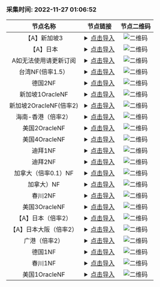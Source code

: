 ### 采集时间: 2022-11-27 01:06:52 
| 节点名称 | 节点链接 | 节点二维码 |
| :---: | :---: | :---: |
| 【A】新加坡3 | <details><summary><a href="vmess://eyJob3N0IjoiIiwicGF0aCI6IiIsInRscyI6IiIsInZlcmlmeV9jZXJ0Ijp0cnVlLCJhZGQiOiJ1czEuc3VyZmh1Yi5uZXQiLCJwb3J0IjozNzUyMCwiYWlkIjoxLCJuZXQiOiJ0Y3AiLCJoZWFkZXJUeXBlIjoibm9uZSIsInNlcnZpY2VuYW1lIjoiIiwiZW5hYmxlX3h0bHMiOiIiLCJmbG93IjoieHRscy1ycHJ4LWRpcmVjdCIsInZ0eXBlIjoidm1lc3M6Ly8iLCJzbmkiOiIiLCJ2IjoiMiIsInR5cGUiOiJ2bWVzcyIsInBzIjoi576O5Zu9IDF8T3JhY2xlIHxORiIsInJlbWFyayI6Iue+juWbvSAxfE9yYWNsZSB8TkYiLCJpZCI6ImZmZTI0NzU5LWZkNDEtMzM0Yy05MmE0LTg5ZmNjNDdlZjQ5MyIsImNsYXNzIjoyfQ==" title="【A】新加坡3">点击导入</a></summary>vmess://eyJob3N0IjoiIiwicGF0aCI6IiIsInRscyI6IiIsInZlcmlmeV9jZXJ0Ijp0cnVlLCJhZGQiOiJ1czEuc3VyZmh1Yi5uZXQiLCJwb3J0IjozNzUyMCwiYWlkIjoxLCJuZXQiOiJ0Y3AiLCJoZWFkZXJUeXBlIjoibm9uZSIsInNlcnZpY2VuYW1lIjoiIiwiZW5hYmxlX3h0bHMiOiIiLCJmbG93IjoieHRscy1ycHJ4LWRpcmVjdCIsInZ0eXBlIjoidm1lc3M6Ly8iLCJzbmkiOiIiLCJ2IjoiMiIsInR5cGUiOiJ2bWVzcyIsInBzIjoi576O5Zu9IDF8T3JhY2xlIHxORiIsInJlbWFyayI6Iue+juWbvSAxfE9yYWNsZSB8TkYiLCJpZCI6ImZmZTI0NzU5LWZkNDEtMzM0Yy05MmE0LTg5ZmNjNDdlZjQ5MyIsImNsYXNzIjoyfQ==</details> | ![二维码](https://raw.iqiq.io/h7ml/okjiasu_action/main/package/okjiasu/free/2022-11-27/2022-11-27-01-06-05.png) |
| 【A】日本 | <details><summary><a href="vmess://eyJob3N0IjoiIiwicGF0aCI6IiIsInRscyI6IiIsInZlcmlmeV9jZXJ0Ijp0cnVlLCJhZGQiOiJ1czEuc3VyZmh1Yi5uZXQiLCJwb3J0IjozNzUyMCwiYWlkIjoxLCJuZXQiOiJ0Y3AiLCJoZWFkZXJUeXBlIjoibm9uZSIsInNlcnZpY2VuYW1lIjoiIiwiZW5hYmxlX3h0bHMiOiIiLCJmbG93IjoieHRscy1ycHJ4LWRpcmVjdCIsInZ0eXBlIjoidm1lc3M6Ly8iLCJzbmkiOiIiLCJ2IjoiMiIsInR5cGUiOiJ2bWVzcyIsInBzIjoi576O5Zu9IDF8T3JhY2xlIHxORiIsInJlbWFyayI6Iue+juWbvSAxfE9yYWNsZSB8TkYiLCJpZCI6ImZmZTI0NzU5LWZkNDEtMzM0Yy05MmE0LTg5ZmNjNDdlZjQ5MyIsImNsYXNzIjoyfQ==" title="【A】日本">点击导入</a></summary>vmess://eyJob3N0IjoiIiwicGF0aCI6IiIsInRscyI6IiIsInZlcmlmeV9jZXJ0Ijp0cnVlLCJhZGQiOiJ1czEuc3VyZmh1Yi5uZXQiLCJwb3J0IjozNzUyMCwiYWlkIjoxLCJuZXQiOiJ0Y3AiLCJoZWFkZXJUeXBlIjoibm9uZSIsInNlcnZpY2VuYW1lIjoiIiwiZW5hYmxlX3h0bHMiOiIiLCJmbG93IjoieHRscy1ycHJ4LWRpcmVjdCIsInZ0eXBlIjoidm1lc3M6Ly8iLCJzbmkiOiIiLCJ2IjoiMiIsInR5cGUiOiJ2bWVzcyIsInBzIjoi576O5Zu9IDF8T3JhY2xlIHxORiIsInJlbWFyayI6Iue+juWbvSAxfE9yYWNsZSB8TkYiLCJpZCI6ImZmZTI0NzU5LWZkNDEtMzM0Yy05MmE0LTg5ZmNjNDdlZjQ5MyIsImNsYXNzIjoyfQ==</details> | ![二维码](https://raw.iqiq.io/h7ml/okjiasu_action/main/package/okjiasu/free/2022-11-27/2022-11-27-01-06-06.png) |
| A如无法使用请更新订阅 | <details><summary><a href="vmess://eyJob3N0IjoiIiwicGF0aCI6IiIsInRscyI6IiIsInZlcmlmeV9jZXJ0Ijp0cnVlLCJhZGQiOiJ1czEuc3VyZmh1Yi5uZXQiLCJwb3J0IjozNzUyMCwiYWlkIjoxLCJuZXQiOiJ0Y3AiLCJoZWFkZXJUeXBlIjoibm9uZSIsInNlcnZpY2VuYW1lIjoiIiwiZW5hYmxlX3h0bHMiOiIiLCJmbG93IjoieHRscy1ycHJ4LWRpcmVjdCIsInZ0eXBlIjoidm1lc3M6Ly8iLCJzbmkiOiIiLCJ2IjoiMiIsInR5cGUiOiJ2bWVzcyIsInBzIjoi576O5Zu9IDF8T3JhY2xlIHxORiIsInJlbWFyayI6Iue+juWbvSAxfE9yYWNsZSB8TkYiLCJpZCI6ImZmZTI0NzU5LWZkNDEtMzM0Yy05MmE0LTg5ZmNjNDdlZjQ5MyIsImNsYXNzIjoyfQ==" title="A如无法使用请更新订阅">点击导入</a></summary>vmess://eyJob3N0IjoiIiwicGF0aCI6IiIsInRscyI6IiIsInZlcmlmeV9jZXJ0Ijp0cnVlLCJhZGQiOiJ1czEuc3VyZmh1Yi5uZXQiLCJwb3J0IjozNzUyMCwiYWlkIjoxLCJuZXQiOiJ0Y3AiLCJoZWFkZXJUeXBlIjoibm9uZSIsInNlcnZpY2VuYW1lIjoiIiwiZW5hYmxlX3h0bHMiOiIiLCJmbG93IjoieHRscy1ycHJ4LWRpcmVjdCIsInZ0eXBlIjoidm1lc3M6Ly8iLCJzbmkiOiIiLCJ2IjoiMiIsInR5cGUiOiJ2bWVzcyIsInBzIjoi576O5Zu9IDF8T3JhY2xlIHxORiIsInJlbWFyayI6Iue+juWbvSAxfE9yYWNsZSB8TkYiLCJpZCI6ImZmZTI0NzU5LWZkNDEtMzM0Yy05MmE0LTg5ZmNjNDdlZjQ5MyIsImNsYXNzIjoyfQ==</details> | ![二维码](https://raw.iqiq.io/h7ml/okjiasu_action/main/package/okjiasu/free/2022-11-27/2022-11-27-01-06-07.png) |
| 台湾NF(倍率1.5） | <details><summary><a href="vmess://eyJob3N0IjoiIiwicGF0aCI6IiIsInRscyI6IiIsInZlcmlmeV9jZXJ0Ijp0cnVlLCJhZGQiOiJ1czEuc3VyZmh1Yi5uZXQiLCJwb3J0IjozNzUyMCwiYWlkIjoxLCJuZXQiOiJ0Y3AiLCJoZWFkZXJUeXBlIjoibm9uZSIsInNlcnZpY2VuYW1lIjoiIiwiZW5hYmxlX3h0bHMiOiIiLCJmbG93IjoieHRscy1ycHJ4LWRpcmVjdCIsInZ0eXBlIjoidm1lc3M6Ly8iLCJzbmkiOiIiLCJ2IjoiMiIsInR5cGUiOiJ2bWVzcyIsInBzIjoi576O5Zu9IDF8T3JhY2xlIHxORiIsInJlbWFyayI6Iue+juWbvSAxfE9yYWNsZSB8TkYiLCJpZCI6ImZmZTI0NzU5LWZkNDEtMzM0Yy05MmE0LTg5ZmNjNDdlZjQ5MyIsImNsYXNzIjoyfQ==" title="台湾NF(倍率1.5）">点击导入</a></summary>vmess://eyJob3N0IjoiIiwicGF0aCI6IiIsInRscyI6IiIsInZlcmlmeV9jZXJ0Ijp0cnVlLCJhZGQiOiJ1czEuc3VyZmh1Yi5uZXQiLCJwb3J0IjozNzUyMCwiYWlkIjoxLCJuZXQiOiJ0Y3AiLCJoZWFkZXJUeXBlIjoibm9uZSIsInNlcnZpY2VuYW1lIjoiIiwiZW5hYmxlX3h0bHMiOiIiLCJmbG93IjoieHRscy1ycHJ4LWRpcmVjdCIsInZ0eXBlIjoidm1lc3M6Ly8iLCJzbmkiOiIiLCJ2IjoiMiIsInR5cGUiOiJ2bWVzcyIsInBzIjoi576O5Zu9IDF8T3JhY2xlIHxORiIsInJlbWFyayI6Iue+juWbvSAxfE9yYWNsZSB8TkYiLCJpZCI6ImZmZTI0NzU5LWZkNDEtMzM0Yy05MmE0LTg5ZmNjNDdlZjQ5MyIsImNsYXNzIjoyfQ==</details> | ![二维码](https://raw.iqiq.io/h7ml/okjiasu_action/main/package/okjiasu/free/2022-11-27/2022-11-27-01-06-09.png) |
| 德国2NF | <details><summary><a href="vmess://eyJob3N0IjoiIiwicGF0aCI6IiIsInRscyI6IiIsInZlcmlmeV9jZXJ0Ijp0cnVlLCJhZGQiOiJ1czEuc3VyZmh1Yi5uZXQiLCJwb3J0IjozNzUyMCwiYWlkIjoxLCJuZXQiOiJ0Y3AiLCJoZWFkZXJUeXBlIjoibm9uZSIsInNlcnZpY2VuYW1lIjoiIiwiZW5hYmxlX3h0bHMiOiIiLCJmbG93IjoieHRscy1ycHJ4LWRpcmVjdCIsInZ0eXBlIjoidm1lc3M6Ly8iLCJzbmkiOiIiLCJ2IjoiMiIsInR5cGUiOiJ2bWVzcyIsInBzIjoi576O5Zu9IDF8T3JhY2xlIHxORiIsInJlbWFyayI6Iue+juWbvSAxfE9yYWNsZSB8TkYiLCJpZCI6ImZmZTI0NzU5LWZkNDEtMzM0Yy05MmE0LTg5ZmNjNDdlZjQ5MyIsImNsYXNzIjoyfQ==" title="德国2NF">点击导入</a></summary>vmess://eyJob3N0IjoiIiwicGF0aCI6IiIsInRscyI6IiIsInZlcmlmeV9jZXJ0Ijp0cnVlLCJhZGQiOiJ1czEuc3VyZmh1Yi5uZXQiLCJwb3J0IjozNzUyMCwiYWlkIjoxLCJuZXQiOiJ0Y3AiLCJoZWFkZXJUeXBlIjoibm9uZSIsInNlcnZpY2VuYW1lIjoiIiwiZW5hYmxlX3h0bHMiOiIiLCJmbG93IjoieHRscy1ycHJ4LWRpcmVjdCIsInZ0eXBlIjoidm1lc3M6Ly8iLCJzbmkiOiIiLCJ2IjoiMiIsInR5cGUiOiJ2bWVzcyIsInBzIjoi576O5Zu9IDF8T3JhY2xlIHxORiIsInJlbWFyayI6Iue+juWbvSAxfE9yYWNsZSB8TkYiLCJpZCI6ImZmZTI0NzU5LWZkNDEtMzM0Yy05MmE0LTg5ZmNjNDdlZjQ5MyIsImNsYXNzIjoyfQ==</details> | ![二维码](https://raw.iqiq.io/h7ml/okjiasu_action/main/package/okjiasu/free/2022-11-27/2022-11-27-01-06-10.png) |
| 新加坡1OracleNF | <details><summary><a href="vmess://eyJob3N0IjoiIiwicGF0aCI6IiIsInRscyI6IiIsInZlcmlmeV9jZXJ0Ijp0cnVlLCJhZGQiOiJ1czEuc3VyZmh1Yi5uZXQiLCJwb3J0IjozNzUyMCwiYWlkIjoxLCJuZXQiOiJ0Y3AiLCJoZWFkZXJUeXBlIjoibm9uZSIsInNlcnZpY2VuYW1lIjoiIiwiZW5hYmxlX3h0bHMiOiIiLCJmbG93IjoieHRscy1ycHJ4LWRpcmVjdCIsInZ0eXBlIjoidm1lc3M6Ly8iLCJzbmkiOiIiLCJ2IjoiMiIsInR5cGUiOiJ2bWVzcyIsInBzIjoi576O5Zu9IDF8T3JhY2xlIHxORiIsInJlbWFyayI6Iue+juWbvSAxfE9yYWNsZSB8TkYiLCJpZCI6ImZmZTI0NzU5LWZkNDEtMzM0Yy05MmE0LTg5ZmNjNDdlZjQ5MyIsImNsYXNzIjoyfQ==" title="新加坡1OracleNF">点击导入</a></summary>vmess://eyJob3N0IjoiIiwicGF0aCI6IiIsInRscyI6IiIsInZlcmlmeV9jZXJ0Ijp0cnVlLCJhZGQiOiJ1czEuc3VyZmh1Yi5uZXQiLCJwb3J0IjozNzUyMCwiYWlkIjoxLCJuZXQiOiJ0Y3AiLCJoZWFkZXJUeXBlIjoibm9uZSIsInNlcnZpY2VuYW1lIjoiIiwiZW5hYmxlX3h0bHMiOiIiLCJmbG93IjoieHRscy1ycHJ4LWRpcmVjdCIsInZ0eXBlIjoidm1lc3M6Ly8iLCJzbmkiOiIiLCJ2IjoiMiIsInR5cGUiOiJ2bWVzcyIsInBzIjoi576O5Zu9IDF8T3JhY2xlIHxORiIsInJlbWFyayI6Iue+juWbvSAxfE9yYWNsZSB8TkYiLCJpZCI6ImZmZTI0NzU5LWZkNDEtMzM0Yy05MmE0LTg5ZmNjNDdlZjQ5MyIsImNsYXNzIjoyfQ==</details> | ![二维码](https://raw.iqiq.io/h7ml/okjiasu_action/main/package/okjiasu/free/2022-11-27/2022-11-27-01-06-11.png) |
| 新加坡2OracleNF(倍率2) | <details><summary><a href="vmess://eyJob3N0IjoiIiwicGF0aCI6IiIsInRscyI6IiIsInZlcmlmeV9jZXJ0Ijp0cnVlLCJhZGQiOiJ1czEuc3VyZmh1Yi5uZXQiLCJwb3J0IjozNzUyMCwiYWlkIjoxLCJuZXQiOiJ0Y3AiLCJoZWFkZXJUeXBlIjoibm9uZSIsInNlcnZpY2VuYW1lIjoiIiwiZW5hYmxlX3h0bHMiOiIiLCJmbG93IjoieHRscy1ycHJ4LWRpcmVjdCIsInZ0eXBlIjoidm1lc3M6Ly8iLCJzbmkiOiIiLCJ2IjoiMiIsInR5cGUiOiJ2bWVzcyIsInBzIjoi576O5Zu9IDF8T3JhY2xlIHxORiIsInJlbWFyayI6Iue+juWbvSAxfE9yYWNsZSB8TkYiLCJpZCI6ImZmZTI0NzU5LWZkNDEtMzM0Yy05MmE0LTg5ZmNjNDdlZjQ5MyIsImNsYXNzIjoyfQ==" title="新加坡2OracleNF(倍率2)">点击导入</a></summary>vmess://eyJob3N0IjoiIiwicGF0aCI6IiIsInRscyI6IiIsInZlcmlmeV9jZXJ0Ijp0cnVlLCJhZGQiOiJ1czEuc3VyZmh1Yi5uZXQiLCJwb3J0IjozNzUyMCwiYWlkIjoxLCJuZXQiOiJ0Y3AiLCJoZWFkZXJUeXBlIjoibm9uZSIsInNlcnZpY2VuYW1lIjoiIiwiZW5hYmxlX3h0bHMiOiIiLCJmbG93IjoieHRscy1ycHJ4LWRpcmVjdCIsInZ0eXBlIjoidm1lc3M6Ly8iLCJzbmkiOiIiLCJ2IjoiMiIsInR5cGUiOiJ2bWVzcyIsInBzIjoi576O5Zu9IDF8T3JhY2xlIHxORiIsInJlbWFyayI6Iue+juWbvSAxfE9yYWNsZSB8TkYiLCJpZCI6ImZmZTI0NzU5LWZkNDEtMzM0Yy05MmE0LTg5ZmNjNDdlZjQ5MyIsImNsYXNzIjoyfQ==</details> | ![二维码](https://raw.iqiq.io/h7ml/okjiasu_action/main/package/okjiasu/free/2022-11-27/2022-11-27-01-06-12.png) |
| 海南-香港（倍率2） | <details><summary><a href="vmess://eyJob3N0IjoiIiwicGF0aCI6IiIsInRscyI6IiIsInZlcmlmeV9jZXJ0Ijp0cnVlLCJhZGQiOiJ1czEuc3VyZmh1Yi5uZXQiLCJwb3J0IjozNzUyMCwiYWlkIjoxLCJuZXQiOiJ0Y3AiLCJoZWFkZXJUeXBlIjoibm9uZSIsInNlcnZpY2VuYW1lIjoiIiwiZW5hYmxlX3h0bHMiOiIiLCJmbG93IjoieHRscy1ycHJ4LWRpcmVjdCIsInZ0eXBlIjoidm1lc3M6Ly8iLCJzbmkiOiIiLCJ2IjoiMiIsInR5cGUiOiJ2bWVzcyIsInBzIjoi576O5Zu9IDF8T3JhY2xlIHxORiIsInJlbWFyayI6Iue+juWbvSAxfE9yYWNsZSB8TkYiLCJpZCI6ImZmZTI0NzU5LWZkNDEtMzM0Yy05MmE0LTg5ZmNjNDdlZjQ5MyIsImNsYXNzIjoyfQ==" title="海南-香港（倍率2）">点击导入</a></summary>vmess://eyJob3N0IjoiIiwicGF0aCI6IiIsInRscyI6IiIsInZlcmlmeV9jZXJ0Ijp0cnVlLCJhZGQiOiJ1czEuc3VyZmh1Yi5uZXQiLCJwb3J0IjozNzUyMCwiYWlkIjoxLCJuZXQiOiJ0Y3AiLCJoZWFkZXJUeXBlIjoibm9uZSIsInNlcnZpY2VuYW1lIjoiIiwiZW5hYmxlX3h0bHMiOiIiLCJmbG93IjoieHRscy1ycHJ4LWRpcmVjdCIsInZ0eXBlIjoidm1lc3M6Ly8iLCJzbmkiOiIiLCJ2IjoiMiIsInR5cGUiOiJ2bWVzcyIsInBzIjoi576O5Zu9IDF8T3JhY2xlIHxORiIsInJlbWFyayI6Iue+juWbvSAxfE9yYWNsZSB8TkYiLCJpZCI6ImZmZTI0NzU5LWZkNDEtMzM0Yy05MmE0LTg5ZmNjNDdlZjQ5MyIsImNsYXNzIjoyfQ==</details> | ![二维码](https://raw.iqiq.io/h7ml/okjiasu_action/main/package/okjiasu/free/2022-11-27/2022-11-27-01-06-13.png) |
| 美国2OracleNF | <details><summary><a href="vmess://eyJob3N0IjoiIiwicGF0aCI6IiIsInRscyI6IiIsInZlcmlmeV9jZXJ0Ijp0cnVlLCJhZGQiOiJ1czEuc3VyZmh1Yi5uZXQiLCJwb3J0IjozNzUyMCwiYWlkIjoxLCJuZXQiOiJ0Y3AiLCJoZWFkZXJUeXBlIjoibm9uZSIsInNlcnZpY2VuYW1lIjoiIiwiZW5hYmxlX3h0bHMiOiIiLCJmbG93IjoieHRscy1ycHJ4LWRpcmVjdCIsInZ0eXBlIjoidm1lc3M6Ly8iLCJzbmkiOiIiLCJ2IjoiMiIsInR5cGUiOiJ2bWVzcyIsInBzIjoi576O5Zu9IDF8T3JhY2xlIHxORiIsInJlbWFyayI6Iue+juWbvSAxfE9yYWNsZSB8TkYiLCJpZCI6ImZmZTI0NzU5LWZkNDEtMzM0Yy05MmE0LTg5ZmNjNDdlZjQ5MyIsImNsYXNzIjoyfQ==" title="美国2OracleNF">点击导入</a></summary>vmess://eyJob3N0IjoiIiwicGF0aCI6IiIsInRscyI6IiIsInZlcmlmeV9jZXJ0Ijp0cnVlLCJhZGQiOiJ1czEuc3VyZmh1Yi5uZXQiLCJwb3J0IjozNzUyMCwiYWlkIjoxLCJuZXQiOiJ0Y3AiLCJoZWFkZXJUeXBlIjoibm9uZSIsInNlcnZpY2VuYW1lIjoiIiwiZW5hYmxlX3h0bHMiOiIiLCJmbG93IjoieHRscy1ycHJ4LWRpcmVjdCIsInZ0eXBlIjoidm1lc3M6Ly8iLCJzbmkiOiIiLCJ2IjoiMiIsInR5cGUiOiJ2bWVzcyIsInBzIjoi576O5Zu9IDF8T3JhY2xlIHxORiIsInJlbWFyayI6Iue+juWbvSAxfE9yYWNsZSB8TkYiLCJpZCI6ImZmZTI0NzU5LWZkNDEtMzM0Yy05MmE0LTg5ZmNjNDdlZjQ5MyIsImNsYXNzIjoyfQ==</details> | ![二维码](https://raw.iqiq.io/h7ml/okjiasu_action/main/package/okjiasu/free/2022-11-27/2022-11-27-01-06-15.png) |
| 美国4OracleNF | <details><summary><a href="vmess://eyJob3N0IjoiIiwicGF0aCI6IiIsInRscyI6IiIsInZlcmlmeV9jZXJ0Ijp0cnVlLCJhZGQiOiJ1czEuc3VyZmh1Yi5uZXQiLCJwb3J0IjozNzUyMCwiYWlkIjoxLCJuZXQiOiJ0Y3AiLCJoZWFkZXJUeXBlIjoibm9uZSIsInNlcnZpY2VuYW1lIjoiIiwiZW5hYmxlX3h0bHMiOiIiLCJmbG93IjoieHRscy1ycHJ4LWRpcmVjdCIsInZ0eXBlIjoidm1lc3M6Ly8iLCJzbmkiOiIiLCJ2IjoiMiIsInR5cGUiOiJ2bWVzcyIsInBzIjoi576O5Zu9IDF8T3JhY2xlIHxORiIsInJlbWFyayI6Iue+juWbvSAxfE9yYWNsZSB8TkYiLCJpZCI6ImZmZTI0NzU5LWZkNDEtMzM0Yy05MmE0LTg5ZmNjNDdlZjQ5MyIsImNsYXNzIjoyfQ==" title="美国4OracleNF">点击导入</a></summary>vmess://eyJob3N0IjoiIiwicGF0aCI6IiIsInRscyI6IiIsInZlcmlmeV9jZXJ0Ijp0cnVlLCJhZGQiOiJ1czEuc3VyZmh1Yi5uZXQiLCJwb3J0IjozNzUyMCwiYWlkIjoxLCJuZXQiOiJ0Y3AiLCJoZWFkZXJUeXBlIjoibm9uZSIsInNlcnZpY2VuYW1lIjoiIiwiZW5hYmxlX3h0bHMiOiIiLCJmbG93IjoieHRscy1ycHJ4LWRpcmVjdCIsInZ0eXBlIjoidm1lc3M6Ly8iLCJzbmkiOiIiLCJ2IjoiMiIsInR5cGUiOiJ2bWVzcyIsInBzIjoi576O5Zu9IDF8T3JhY2xlIHxORiIsInJlbWFyayI6Iue+juWbvSAxfE9yYWNsZSB8TkYiLCJpZCI6ImZmZTI0NzU5LWZkNDEtMzM0Yy05MmE0LTg5ZmNjNDdlZjQ5MyIsImNsYXNzIjoyfQ==</details> | ![二维码](https://raw.iqiq.io/h7ml/okjiasu_action/main/package/okjiasu/free/2022-11-27/2022-11-27-01-06-16.png) |
| 迪拜1NF | <details><summary><a href="vmess://eyJob3N0IjoiIiwicGF0aCI6IiIsInRscyI6IiIsInZlcmlmeV9jZXJ0Ijp0cnVlLCJhZGQiOiJ1czEuc3VyZmh1Yi5uZXQiLCJwb3J0IjozNzUyMCwiYWlkIjoxLCJuZXQiOiJ0Y3AiLCJoZWFkZXJUeXBlIjoibm9uZSIsInNlcnZpY2VuYW1lIjoiIiwiZW5hYmxlX3h0bHMiOiIiLCJmbG93IjoieHRscy1ycHJ4LWRpcmVjdCIsInZ0eXBlIjoidm1lc3M6Ly8iLCJzbmkiOiIiLCJ2IjoiMiIsInR5cGUiOiJ2bWVzcyIsInBzIjoi576O5Zu9IDF8T3JhY2xlIHxORiIsInJlbWFyayI6Iue+juWbvSAxfE9yYWNsZSB8TkYiLCJpZCI6ImZmZTI0NzU5LWZkNDEtMzM0Yy05MmE0LTg5ZmNjNDdlZjQ5MyIsImNsYXNzIjoyfQ==" title="迪拜1NF">点击导入</a></summary>vmess://eyJob3N0IjoiIiwicGF0aCI6IiIsInRscyI6IiIsInZlcmlmeV9jZXJ0Ijp0cnVlLCJhZGQiOiJ1czEuc3VyZmh1Yi5uZXQiLCJwb3J0IjozNzUyMCwiYWlkIjoxLCJuZXQiOiJ0Y3AiLCJoZWFkZXJUeXBlIjoibm9uZSIsInNlcnZpY2VuYW1lIjoiIiwiZW5hYmxlX3h0bHMiOiIiLCJmbG93IjoieHRscy1ycHJ4LWRpcmVjdCIsInZ0eXBlIjoidm1lc3M6Ly8iLCJzbmkiOiIiLCJ2IjoiMiIsInR5cGUiOiJ2bWVzcyIsInBzIjoi576O5Zu9IDF8T3JhY2xlIHxORiIsInJlbWFyayI6Iue+juWbvSAxfE9yYWNsZSB8TkYiLCJpZCI6ImZmZTI0NzU5LWZkNDEtMzM0Yy05MmE0LTg5ZmNjNDdlZjQ5MyIsImNsYXNzIjoyfQ==</details> | ![二维码](https://raw.iqiq.io/h7ml/okjiasu_action/main/package/okjiasu/free/2022-11-27/2022-11-27-01-06-17.png) |
| 迪拜2NF | <details><summary><a href="vmess://eyJob3N0IjoiIiwicGF0aCI6IiIsInRscyI6IiIsInZlcmlmeV9jZXJ0Ijp0cnVlLCJhZGQiOiJ1czEuc3VyZmh1Yi5uZXQiLCJwb3J0IjozNzUyMCwiYWlkIjoxLCJuZXQiOiJ0Y3AiLCJoZWFkZXJUeXBlIjoibm9uZSIsInNlcnZpY2VuYW1lIjoiIiwiZW5hYmxlX3h0bHMiOiIiLCJmbG93IjoieHRscy1ycHJ4LWRpcmVjdCIsInZ0eXBlIjoidm1lc3M6Ly8iLCJzbmkiOiIiLCJ2IjoiMiIsInR5cGUiOiJ2bWVzcyIsInBzIjoi576O5Zu9IDF8T3JhY2xlIHxORiIsInJlbWFyayI6Iue+juWbvSAxfE9yYWNsZSB8TkYiLCJpZCI6ImZmZTI0NzU5LWZkNDEtMzM0Yy05MmE0LTg5ZmNjNDdlZjQ5MyIsImNsYXNzIjoyfQ==" title="迪拜2NF">点击导入</a></summary>vmess://eyJob3N0IjoiIiwicGF0aCI6IiIsInRscyI6IiIsInZlcmlmeV9jZXJ0Ijp0cnVlLCJhZGQiOiJ1czEuc3VyZmh1Yi5uZXQiLCJwb3J0IjozNzUyMCwiYWlkIjoxLCJuZXQiOiJ0Y3AiLCJoZWFkZXJUeXBlIjoibm9uZSIsInNlcnZpY2VuYW1lIjoiIiwiZW5hYmxlX3h0bHMiOiIiLCJmbG93IjoieHRscy1ycHJ4LWRpcmVjdCIsInZ0eXBlIjoidm1lc3M6Ly8iLCJzbmkiOiIiLCJ2IjoiMiIsInR5cGUiOiJ2bWVzcyIsInBzIjoi576O5Zu9IDF8T3JhY2xlIHxORiIsInJlbWFyayI6Iue+juWbvSAxfE9yYWNsZSB8TkYiLCJpZCI6ImZmZTI0NzU5LWZkNDEtMzM0Yy05MmE0LTg5ZmNjNDdlZjQ5MyIsImNsYXNzIjoyfQ==</details> | ![二维码](https://raw.iqiq.io/h7ml/okjiasu_action/main/package/okjiasu/free/2022-11-27/2022-11-27-01-06-18.png) |
| 加拿大（倍率0.1）NF | <details><summary><a href="vmess://eyJob3N0IjoiIiwicGF0aCI6IiIsInRscyI6IiIsInZlcmlmeV9jZXJ0Ijp0cnVlLCJhZGQiOiJ1czEuc3VyZmh1Yi5uZXQiLCJwb3J0IjozNzUyMCwiYWlkIjoxLCJuZXQiOiJ0Y3AiLCJoZWFkZXJUeXBlIjoibm9uZSIsInNlcnZpY2VuYW1lIjoiIiwiZW5hYmxlX3h0bHMiOiIiLCJmbG93IjoieHRscy1ycHJ4LWRpcmVjdCIsInZ0eXBlIjoidm1lc3M6Ly8iLCJzbmkiOiIiLCJ2IjoiMiIsInR5cGUiOiJ2bWVzcyIsInBzIjoi576O5Zu9IDF8T3JhY2xlIHxORiIsInJlbWFyayI6Iue+juWbvSAxfE9yYWNsZSB8TkYiLCJpZCI6ImZmZTI0NzU5LWZkNDEtMzM0Yy05MmE0LTg5ZmNjNDdlZjQ5MyIsImNsYXNzIjoyfQ==" title="加拿大（倍率0.1）NF">点击导入</a></summary>vmess://eyJob3N0IjoiIiwicGF0aCI6IiIsInRscyI6IiIsInZlcmlmeV9jZXJ0Ijp0cnVlLCJhZGQiOiJ1czEuc3VyZmh1Yi5uZXQiLCJwb3J0IjozNzUyMCwiYWlkIjoxLCJuZXQiOiJ0Y3AiLCJoZWFkZXJUeXBlIjoibm9uZSIsInNlcnZpY2VuYW1lIjoiIiwiZW5hYmxlX3h0bHMiOiIiLCJmbG93IjoieHRscy1ycHJ4LWRpcmVjdCIsInZ0eXBlIjoidm1lc3M6Ly8iLCJzbmkiOiIiLCJ2IjoiMiIsInR5cGUiOiJ2bWVzcyIsInBzIjoi576O5Zu9IDF8T3JhY2xlIHxORiIsInJlbWFyayI6Iue+juWbvSAxfE9yYWNsZSB8TkYiLCJpZCI6ImZmZTI0NzU5LWZkNDEtMzM0Yy05MmE0LTg5ZmNjNDdlZjQ5MyIsImNsYXNzIjoyfQ==</details> | ![二维码](https://raw.iqiq.io/h7ml/okjiasu_action/main/package/okjiasu/free/2022-11-27/2022-11-27-01-06-19.png) |
| 加拿大）NF | <details><summary><a href="vmess://eyJob3N0IjoiIiwicGF0aCI6IiIsInRscyI6IiIsInZlcmlmeV9jZXJ0Ijp0cnVlLCJhZGQiOiJ1czEuc3VyZmh1Yi5uZXQiLCJwb3J0IjozNzUyMCwiYWlkIjoxLCJuZXQiOiJ0Y3AiLCJoZWFkZXJUeXBlIjoibm9uZSIsInNlcnZpY2VuYW1lIjoiIiwiZW5hYmxlX3h0bHMiOiIiLCJmbG93IjoieHRscy1ycHJ4LWRpcmVjdCIsInZ0eXBlIjoidm1lc3M6Ly8iLCJzbmkiOiIiLCJ2IjoiMiIsInR5cGUiOiJ2bWVzcyIsInBzIjoi576O5Zu9IDF8T3JhY2xlIHxORiIsInJlbWFyayI6Iue+juWbvSAxfE9yYWNsZSB8TkYiLCJpZCI6ImZmZTI0NzU5LWZkNDEtMzM0Yy05MmE0LTg5ZmNjNDdlZjQ5MyIsImNsYXNzIjoyfQ==" title="加拿大）NF">点击导入</a></summary>vmess://eyJob3N0IjoiIiwicGF0aCI6IiIsInRscyI6IiIsInZlcmlmeV9jZXJ0Ijp0cnVlLCJhZGQiOiJ1czEuc3VyZmh1Yi5uZXQiLCJwb3J0IjozNzUyMCwiYWlkIjoxLCJuZXQiOiJ0Y3AiLCJoZWFkZXJUeXBlIjoibm9uZSIsInNlcnZpY2VuYW1lIjoiIiwiZW5hYmxlX3h0bHMiOiIiLCJmbG93IjoieHRscy1ycHJ4LWRpcmVjdCIsInZ0eXBlIjoidm1lc3M6Ly8iLCJzbmkiOiIiLCJ2IjoiMiIsInR5cGUiOiJ2bWVzcyIsInBzIjoi576O5Zu9IDF8T3JhY2xlIHxORiIsInJlbWFyayI6Iue+juWbvSAxfE9yYWNsZSB8TkYiLCJpZCI6ImZmZTI0NzU5LWZkNDEtMzM0Yy05MmE0LTg5ZmNjNDdlZjQ5MyIsImNsYXNzIjoyfQ==</details> | ![二维码](https://raw.iqiq.io/h7ml/okjiasu_action/main/package/okjiasu/free/2022-11-27/2022-11-27-01-06-21.png) |
| 春川2NF | <details><summary><a href="vmess://eyJob3N0IjoiIiwicGF0aCI6IiIsInRscyI6IiIsInZlcmlmeV9jZXJ0Ijp0cnVlLCJhZGQiOiJ1czEuc3VyZmh1Yi5uZXQiLCJwb3J0IjozNzUyMCwiYWlkIjoxLCJuZXQiOiJ0Y3AiLCJoZWFkZXJUeXBlIjoibm9uZSIsInNlcnZpY2VuYW1lIjoiIiwiZW5hYmxlX3h0bHMiOiIiLCJmbG93IjoieHRscy1ycHJ4LWRpcmVjdCIsInZ0eXBlIjoidm1lc3M6Ly8iLCJzbmkiOiIiLCJ2IjoiMiIsInR5cGUiOiJ2bWVzcyIsInBzIjoi576O5Zu9IDF8T3JhY2xlIHxORiIsInJlbWFyayI6Iue+juWbvSAxfE9yYWNsZSB8TkYiLCJpZCI6ImZmZTI0NzU5LWZkNDEtMzM0Yy05MmE0LTg5ZmNjNDdlZjQ5MyIsImNsYXNzIjoyfQ==" title="春川2NF">点击导入</a></summary>vmess://eyJob3N0IjoiIiwicGF0aCI6IiIsInRscyI6IiIsInZlcmlmeV9jZXJ0Ijp0cnVlLCJhZGQiOiJ1czEuc3VyZmh1Yi5uZXQiLCJwb3J0IjozNzUyMCwiYWlkIjoxLCJuZXQiOiJ0Y3AiLCJoZWFkZXJUeXBlIjoibm9uZSIsInNlcnZpY2VuYW1lIjoiIiwiZW5hYmxlX3h0bHMiOiIiLCJmbG93IjoieHRscy1ycHJ4LWRpcmVjdCIsInZ0eXBlIjoidm1lc3M6Ly8iLCJzbmkiOiIiLCJ2IjoiMiIsInR5cGUiOiJ2bWVzcyIsInBzIjoi576O5Zu9IDF8T3JhY2xlIHxORiIsInJlbWFyayI6Iue+juWbvSAxfE9yYWNsZSB8TkYiLCJpZCI6ImZmZTI0NzU5LWZkNDEtMzM0Yy05MmE0LTg5ZmNjNDdlZjQ5MyIsImNsYXNzIjoyfQ==</details> | ![二维码](https://raw.iqiq.io/h7ml/okjiasu_action/main/package/okjiasu/free/2022-11-27/2022-11-27-01-06-22.png) |
| 美国3OracleNF | <details><summary><a href="vmess://eyJob3N0IjoiIiwicGF0aCI6IiIsInRscyI6IiIsInZlcmlmeV9jZXJ0Ijp0cnVlLCJhZGQiOiJ1czEuc3VyZmh1Yi5uZXQiLCJwb3J0IjozNzUyMCwiYWlkIjoxLCJuZXQiOiJ0Y3AiLCJoZWFkZXJUeXBlIjoibm9uZSIsInNlcnZpY2VuYW1lIjoiIiwiZW5hYmxlX3h0bHMiOiIiLCJmbG93IjoieHRscy1ycHJ4LWRpcmVjdCIsInZ0eXBlIjoidm1lc3M6Ly8iLCJzbmkiOiIiLCJ2IjoiMiIsInR5cGUiOiJ2bWVzcyIsInBzIjoi576O5Zu9IDF8T3JhY2xlIHxORiIsInJlbWFyayI6Iue+juWbvSAxfE9yYWNsZSB8TkYiLCJpZCI6ImZmZTI0NzU5LWZkNDEtMzM0Yy05MmE0LTg5ZmNjNDdlZjQ5MyIsImNsYXNzIjoyfQ==" title="美国3OracleNF">点击导入</a></summary>vmess://eyJob3N0IjoiIiwicGF0aCI6IiIsInRscyI6IiIsInZlcmlmeV9jZXJ0Ijp0cnVlLCJhZGQiOiJ1czEuc3VyZmh1Yi5uZXQiLCJwb3J0IjozNzUyMCwiYWlkIjoxLCJuZXQiOiJ0Y3AiLCJoZWFkZXJUeXBlIjoibm9uZSIsInNlcnZpY2VuYW1lIjoiIiwiZW5hYmxlX3h0bHMiOiIiLCJmbG93IjoieHRscy1ycHJ4LWRpcmVjdCIsInZ0eXBlIjoidm1lc3M6Ly8iLCJzbmkiOiIiLCJ2IjoiMiIsInR5cGUiOiJ2bWVzcyIsInBzIjoi576O5Zu9IDF8T3JhY2xlIHxORiIsInJlbWFyayI6Iue+juWbvSAxfE9yYWNsZSB8TkYiLCJpZCI6ImZmZTI0NzU5LWZkNDEtMzM0Yy05MmE0LTg5ZmNjNDdlZjQ5MyIsImNsYXNzIjoyfQ==</details> | ![二维码](https://raw.iqiq.io/h7ml/okjiasu_action/main/package/okjiasu/free/2022-11-27/2022-11-27-01-06-23.png) |
| 【A】日本（倍率2） | <details><summary><a href="vmess://eyJob3N0IjoiIiwicGF0aCI6IiIsInRscyI6IiIsInZlcmlmeV9jZXJ0Ijp0cnVlLCJhZGQiOiJ1czEuc3VyZmh1Yi5uZXQiLCJwb3J0IjozNzUyMCwiYWlkIjoxLCJuZXQiOiJ0Y3AiLCJoZWFkZXJUeXBlIjoibm9uZSIsInNlcnZpY2VuYW1lIjoiIiwiZW5hYmxlX3h0bHMiOiIiLCJmbG93IjoieHRscy1ycHJ4LWRpcmVjdCIsInZ0eXBlIjoidm1lc3M6Ly8iLCJzbmkiOiIiLCJ2IjoiMiIsInR5cGUiOiJ2bWVzcyIsInBzIjoi576O5Zu9IDF8T3JhY2xlIHxORiIsInJlbWFyayI6Iue+juWbvSAxfE9yYWNsZSB8TkYiLCJpZCI6ImZmZTI0NzU5LWZkNDEtMzM0Yy05MmE0LTg5ZmNjNDdlZjQ5MyIsImNsYXNzIjoyfQ==" title="【A】日本（倍率2）">点击导入</a></summary>vmess://eyJob3N0IjoiIiwicGF0aCI6IiIsInRscyI6IiIsInZlcmlmeV9jZXJ0Ijp0cnVlLCJhZGQiOiJ1czEuc3VyZmh1Yi5uZXQiLCJwb3J0IjozNzUyMCwiYWlkIjoxLCJuZXQiOiJ0Y3AiLCJoZWFkZXJUeXBlIjoibm9uZSIsInNlcnZpY2VuYW1lIjoiIiwiZW5hYmxlX3h0bHMiOiIiLCJmbG93IjoieHRscy1ycHJ4LWRpcmVjdCIsInZ0eXBlIjoidm1lc3M6Ly8iLCJzbmkiOiIiLCJ2IjoiMiIsInR5cGUiOiJ2bWVzcyIsInBzIjoi576O5Zu9IDF8T3JhY2xlIHxORiIsInJlbWFyayI6Iue+juWbvSAxfE9yYWNsZSB8TkYiLCJpZCI6ImZmZTI0NzU5LWZkNDEtMzM0Yy05MmE0LTg5ZmNjNDdlZjQ5MyIsImNsYXNzIjoyfQ==</details> | ![二维码](https://raw.iqiq.io/h7ml/okjiasu_action/main/package/okjiasu/free/2022-11-27/2022-11-27-01-06-24.png) |
| 【A】日本大阪（倍率2） | <details><summary><a href="vmess://eyJob3N0IjoiIiwicGF0aCI6IiIsInRscyI6IiIsInZlcmlmeV9jZXJ0Ijp0cnVlLCJhZGQiOiJ1czEuc3VyZmh1Yi5uZXQiLCJwb3J0IjozNzUyMCwiYWlkIjoxLCJuZXQiOiJ0Y3AiLCJoZWFkZXJUeXBlIjoibm9uZSIsInNlcnZpY2VuYW1lIjoiIiwiZW5hYmxlX3h0bHMiOiIiLCJmbG93IjoieHRscy1ycHJ4LWRpcmVjdCIsInZ0eXBlIjoidm1lc3M6Ly8iLCJzbmkiOiIiLCJ2IjoiMiIsInR5cGUiOiJ2bWVzcyIsInBzIjoi576O5Zu9IDF8T3JhY2xlIHxORiIsInJlbWFyayI6Iue+juWbvSAxfE9yYWNsZSB8TkYiLCJpZCI6ImZmZTI0NzU5LWZkNDEtMzM0Yy05MmE0LTg5ZmNjNDdlZjQ5MyIsImNsYXNzIjoyfQ==" title="【A】日本大阪（倍率2）">点击导入</a></summary>vmess://eyJob3N0IjoiIiwicGF0aCI6IiIsInRscyI6IiIsInZlcmlmeV9jZXJ0Ijp0cnVlLCJhZGQiOiJ1czEuc3VyZmh1Yi5uZXQiLCJwb3J0IjozNzUyMCwiYWlkIjoxLCJuZXQiOiJ0Y3AiLCJoZWFkZXJUeXBlIjoibm9uZSIsInNlcnZpY2VuYW1lIjoiIiwiZW5hYmxlX3h0bHMiOiIiLCJmbG93IjoieHRscy1ycHJ4LWRpcmVjdCIsInZ0eXBlIjoidm1lc3M6Ly8iLCJzbmkiOiIiLCJ2IjoiMiIsInR5cGUiOiJ2bWVzcyIsInBzIjoi576O5Zu9IDF8T3JhY2xlIHxORiIsInJlbWFyayI6Iue+juWbvSAxfE9yYWNsZSB8TkYiLCJpZCI6ImZmZTI0NzU5LWZkNDEtMzM0Yy05MmE0LTg5ZmNjNDdlZjQ5MyIsImNsYXNzIjoyfQ==</details> | ![二维码](https://raw.iqiq.io/h7ml/okjiasu_action/main/package/okjiasu/free/2022-11-27/2022-11-27-01-06-25.png) |
| 广港（倍率2） | <details><summary><a href="vmess://eyJob3N0IjoiIiwicGF0aCI6IiIsInRscyI6IiIsInZlcmlmeV9jZXJ0Ijp0cnVlLCJhZGQiOiJ1czEuc3VyZmh1Yi5uZXQiLCJwb3J0IjozNzUyMCwiYWlkIjoxLCJuZXQiOiJ0Y3AiLCJoZWFkZXJUeXBlIjoibm9uZSIsInNlcnZpY2VuYW1lIjoiIiwiZW5hYmxlX3h0bHMiOiIiLCJmbG93IjoieHRscy1ycHJ4LWRpcmVjdCIsInZ0eXBlIjoidm1lc3M6Ly8iLCJzbmkiOiIiLCJ2IjoiMiIsInR5cGUiOiJ2bWVzcyIsInBzIjoi576O5Zu9IDF8T3JhY2xlIHxORiIsInJlbWFyayI6Iue+juWbvSAxfE9yYWNsZSB8TkYiLCJpZCI6ImZmZTI0NzU5LWZkNDEtMzM0Yy05MmE0LTg5ZmNjNDdlZjQ5MyIsImNsYXNzIjoyfQ==" title="广港（倍率2）">点击导入</a></summary>vmess://eyJob3N0IjoiIiwicGF0aCI6IiIsInRscyI6IiIsInZlcmlmeV9jZXJ0Ijp0cnVlLCJhZGQiOiJ1czEuc3VyZmh1Yi5uZXQiLCJwb3J0IjozNzUyMCwiYWlkIjoxLCJuZXQiOiJ0Y3AiLCJoZWFkZXJUeXBlIjoibm9uZSIsInNlcnZpY2VuYW1lIjoiIiwiZW5hYmxlX3h0bHMiOiIiLCJmbG93IjoieHRscy1ycHJ4LWRpcmVjdCIsInZ0eXBlIjoidm1lc3M6Ly8iLCJzbmkiOiIiLCJ2IjoiMiIsInR5cGUiOiJ2bWVzcyIsInBzIjoi576O5Zu9IDF8T3JhY2xlIHxORiIsInJlbWFyayI6Iue+juWbvSAxfE9yYWNsZSB8TkYiLCJpZCI6ImZmZTI0NzU5LWZkNDEtMzM0Yy05MmE0LTg5ZmNjNDdlZjQ5MyIsImNsYXNzIjoyfQ==</details> | ![二维码](https://raw.iqiq.io/h7ml/okjiasu_action/main/package/okjiasu/free/2022-11-27/2022-11-27-01-06-27.png) |
| 德国1NF | <details><summary><a href="vmess://eyJob3N0IjoiIiwicGF0aCI6IiIsInRscyI6IiIsInZlcmlmeV9jZXJ0Ijp0cnVlLCJhZGQiOiJ1czEuc3VyZmh1Yi5uZXQiLCJwb3J0IjozNzUyMCwiYWlkIjoxLCJuZXQiOiJ0Y3AiLCJoZWFkZXJUeXBlIjoibm9uZSIsInNlcnZpY2VuYW1lIjoiIiwiZW5hYmxlX3h0bHMiOiIiLCJmbG93IjoieHRscy1ycHJ4LWRpcmVjdCIsInZ0eXBlIjoidm1lc3M6Ly8iLCJzbmkiOiIiLCJ2IjoiMiIsInR5cGUiOiJ2bWVzcyIsInBzIjoi576O5Zu9IDF8T3JhY2xlIHxORiIsInJlbWFyayI6Iue+juWbvSAxfE9yYWNsZSB8TkYiLCJpZCI6ImZmZTI0NzU5LWZkNDEtMzM0Yy05MmE0LTg5ZmNjNDdlZjQ5MyIsImNsYXNzIjoyfQ==" title="德国1NF">点击导入</a></summary>vmess://eyJob3N0IjoiIiwicGF0aCI6IiIsInRscyI6IiIsInZlcmlmeV9jZXJ0Ijp0cnVlLCJhZGQiOiJ1czEuc3VyZmh1Yi5uZXQiLCJwb3J0IjozNzUyMCwiYWlkIjoxLCJuZXQiOiJ0Y3AiLCJoZWFkZXJUeXBlIjoibm9uZSIsInNlcnZpY2VuYW1lIjoiIiwiZW5hYmxlX3h0bHMiOiIiLCJmbG93IjoieHRscy1ycHJ4LWRpcmVjdCIsInZ0eXBlIjoidm1lc3M6Ly8iLCJzbmkiOiIiLCJ2IjoiMiIsInR5cGUiOiJ2bWVzcyIsInBzIjoi576O5Zu9IDF8T3JhY2xlIHxORiIsInJlbWFyayI6Iue+juWbvSAxfE9yYWNsZSB8TkYiLCJpZCI6ImZmZTI0NzU5LWZkNDEtMzM0Yy05MmE0LTg5ZmNjNDdlZjQ5MyIsImNsYXNzIjoyfQ==</details> | ![二维码](https://raw.iqiq.io/h7ml/okjiasu_action/main/package/okjiasu/free/2022-11-27/2022-11-27-01-06-28.png) |
| 春川1NF | <details><summary><a href="vmess://eyJob3N0IjoiIiwicGF0aCI6IiIsInRscyI6IiIsInZlcmlmeV9jZXJ0Ijp0cnVlLCJhZGQiOiJ1czEuc3VyZmh1Yi5uZXQiLCJwb3J0IjozNzUyMCwiYWlkIjoxLCJuZXQiOiJ0Y3AiLCJoZWFkZXJUeXBlIjoibm9uZSIsInNlcnZpY2VuYW1lIjoiIiwiZW5hYmxlX3h0bHMiOiIiLCJmbG93IjoieHRscy1ycHJ4LWRpcmVjdCIsInZ0eXBlIjoidm1lc3M6Ly8iLCJzbmkiOiIiLCJ2IjoiMiIsInR5cGUiOiJ2bWVzcyIsInBzIjoi576O5Zu9IDF8T3JhY2xlIHxORiIsInJlbWFyayI6Iue+juWbvSAxfE9yYWNsZSB8TkYiLCJpZCI6ImZmZTI0NzU5LWZkNDEtMzM0Yy05MmE0LTg5ZmNjNDdlZjQ5MyIsImNsYXNzIjoyfQ==" title="春川1NF">点击导入</a></summary>vmess://eyJob3N0IjoiIiwicGF0aCI6IiIsInRscyI6IiIsInZlcmlmeV9jZXJ0Ijp0cnVlLCJhZGQiOiJ1czEuc3VyZmh1Yi5uZXQiLCJwb3J0IjozNzUyMCwiYWlkIjoxLCJuZXQiOiJ0Y3AiLCJoZWFkZXJUeXBlIjoibm9uZSIsInNlcnZpY2VuYW1lIjoiIiwiZW5hYmxlX3h0bHMiOiIiLCJmbG93IjoieHRscy1ycHJ4LWRpcmVjdCIsInZ0eXBlIjoidm1lc3M6Ly8iLCJzbmkiOiIiLCJ2IjoiMiIsInR5cGUiOiJ2bWVzcyIsInBzIjoi576O5Zu9IDF8T3JhY2xlIHxORiIsInJlbWFyayI6Iue+juWbvSAxfE9yYWNsZSB8TkYiLCJpZCI6ImZmZTI0NzU5LWZkNDEtMzM0Yy05MmE0LTg5ZmNjNDdlZjQ5MyIsImNsYXNzIjoyfQ==</details> | ![二维码](https://raw.iqiq.io/h7ml/okjiasu_action/main/package/okjiasu/free/2022-11-27/2022-11-27-01-06-29.png) |
| 美国1OracleNF | <details><summary><a href="vmess://eyJob3N0IjoiIiwicGF0aCI6IiIsInRscyI6IiIsInZlcmlmeV9jZXJ0Ijp0cnVlLCJhZGQiOiJ1czEuc3VyZmh1Yi5uZXQiLCJwb3J0IjozNzUyMCwiYWlkIjoxLCJuZXQiOiJ0Y3AiLCJoZWFkZXJUeXBlIjoibm9uZSIsInNlcnZpY2VuYW1lIjoiIiwiZW5hYmxlX3h0bHMiOiIiLCJmbG93IjoieHRscy1ycHJ4LWRpcmVjdCIsInZ0eXBlIjoidm1lc3M6Ly8iLCJzbmkiOiIiLCJ2IjoiMiIsInR5cGUiOiJ2bWVzcyIsInBzIjoi576O5Zu9IDF8T3JhY2xlIHxORiIsInJlbWFyayI6Iue+juWbvSAxfE9yYWNsZSB8TkYiLCJpZCI6ImZmZTI0NzU5LWZkNDEtMzM0Yy05MmE0LTg5ZmNjNDdlZjQ5MyIsImNsYXNzIjoyfQ==" title="美国1OracleNF">点击导入</a></summary>vmess://eyJob3N0IjoiIiwicGF0aCI6IiIsInRscyI6IiIsInZlcmlmeV9jZXJ0Ijp0cnVlLCJhZGQiOiJ1czEuc3VyZmh1Yi5uZXQiLCJwb3J0IjozNzUyMCwiYWlkIjoxLCJuZXQiOiJ0Y3AiLCJoZWFkZXJUeXBlIjoibm9uZSIsInNlcnZpY2VuYW1lIjoiIiwiZW5hYmxlX3h0bHMiOiIiLCJmbG93IjoieHRscy1ycHJ4LWRpcmVjdCIsInZ0eXBlIjoidm1lc3M6Ly8iLCJzbmkiOiIiLCJ2IjoiMiIsInR5cGUiOiJ2bWVzcyIsInBzIjoi576O5Zu9IDF8T3JhY2xlIHxORiIsInJlbWFyayI6Iue+juWbvSAxfE9yYWNsZSB8TkYiLCJpZCI6ImZmZTI0NzU5LWZkNDEtMzM0Yy05MmE0LTg5ZmNjNDdlZjQ5MyIsImNsYXNzIjoyfQ==</details> | ![二维码](https://raw.iqiq.io/h7ml/okjiasu_action/main/package/okjiasu/free/2022-11-27/2022-11-27-01-06-30.png) |
